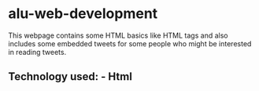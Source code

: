 # alu-web-development
This webpage contains some HTML basics like HTML tags and also includes some embedded tweets for some people who might be interested in reading tweets.
## Technology used: - Html
